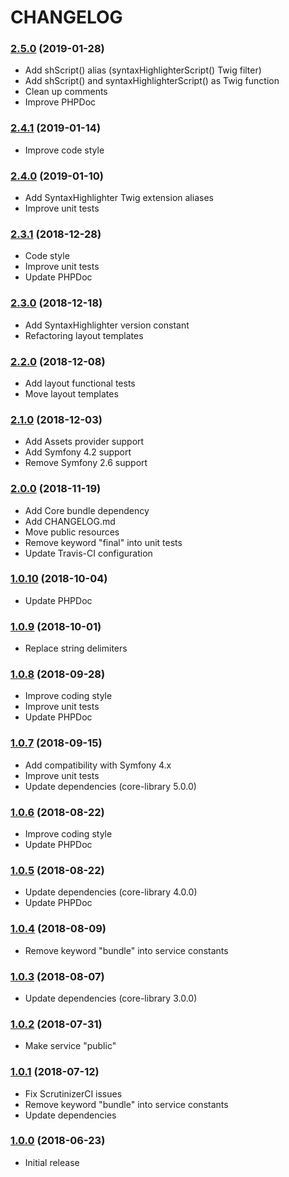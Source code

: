 CHANGELOG
=========

### [2.5.0](https://github.com/webeweb/syntaxhighlighter-bundle/tree/v2.5.0) (2019-01-28)

- Add shScript() alias (syntaxHighlighterScript() Twig filter)
- Add shScript() and syntaxHighlighterScript() as Twig function
- Clean up comments
- Improve PHPDoc

### [2.4.1](https://github.com/webeweb/syntaxhighlighter-bundle/tree/v2.4.1) (2019-01-14)

- Improve code style

### [2.4.0](https://github.com/webeweb/syntaxhighlighter-bundle/tree/v2.4.0) (2019-01-10)

- Add SyntaxHighlighter Twig extension aliases
- Improve unit tests

### [2.3.1](https://github.com/webeweb/syntaxhighlighter-bundle/tree/v2.3.1) (2018-12-28)

- Code style
- Improve unit tests
- Update PHPDoc

### [2.3.0](https://github.com/webeweb/syntaxhighlighter-bundle/tree/v2.3.0) (2018-12-18)

- Add SyntaxHighlighter version constant
- Refactoring layout templates

### [2.2.0](https://github.com/webeweb/syntaxhighlighter-bundle/tree/v2.2.0) (2018-12-08)

- Add layout functional tests
- Move layout templates

### [2.1.0](https://github.com/webeweb/syntaxhighlighter-bundle/tree/v2.1.0) (2018-12-03)

- Add Assets provider support
- Add Symfony 4.2 support
- Remove Symfony 2.6 support

### [2.0.0](https://github.com/webeweb/syntaxhighlighter-bundle/tree/v2.0.0) (2018-11-19)

- Add Core bundle dependency
- Add CHANGELOG.md
- Move public resources
- Remove keyword "final" into unit tests
- Update Travis-CI configuration

### [1.0.10](https://github.com/webeweb/syntaxhighlighter-bundle/tree/v1.0.10) (2018-10-04)

- Update PHPDoc

### [1.0.9](https://github.com/webeweb/syntaxhighlighter-bundle/tree/v1.0.9) (2018-10-01)

- Replace string delimiters

### [1.0.8](https://github.com/webeweb/syntaxhighlighter-bundle/tree/v1.0.8) (2018-09-28)

- Improve coding style
- Improve unit tests
- Update PHPDoc

### [1.0.7](https://github.com/webeweb/syntaxhighlighter-bundle/tree/v1.0.7) (2018-09-15)

- Add compatibility with Symfony 4.x
- Improve unit tests
- Update dependencies (core-library 5.0.0)

### [1.0.6](https://github.com/webeweb/syntaxhighlighter-bundle/tree/v1.0.6) (2018-08-22)

- Improve coding style
- Update PHPDoc

### [1.0.5](https://github.com/webeweb/syntaxhighlighter-bundle/tree/v1.0.5) (2018-08-22)

- Update dependencies (core-library 4.0.0)
- Update PHPDoc

### [1.0.4](https://github.com/webeweb/syntaxhighlighter-bundle/tree/v1.0.4) (2018-08-09)

- Remove keyword "bundle" into service constants

### [1.0.3](https://github.com/webeweb/syntaxhighlighter-bundle/tree/v1.0.3) (2018-08-07)

- Update dependencies (core-library 3.0.0)

### [1.0.2](https://github.com/webeweb/syntaxhighlighter-bundle/tree/v1.0.2) (2018-07-31)

- Make service "public"

### [1.0.1](https://github.com/webeweb/syntaxhighlighter-bundle/tree/v1.0.1) (2018-07-12)

- Fix ScrutinizerCI issues
- Remove keyword "bundle" into service constants
- Update dependencies

### [1.0.0](https://github.com/webeweb/syntaxhighlighter-bundle/tree/v1.0.0) (2018-06-23)

- Initial release
